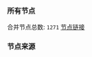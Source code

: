 ### 所有节点
合并节点总数: `1271`
[节点链接](https://raw.githubusercontent.com/rzhy1/11/master/sub/sub_merge_base64.txt)

### 节点来源